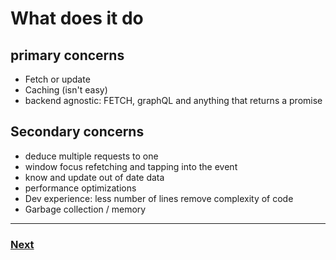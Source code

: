 # What does it do

## primary concerns

- Fetch or update
- Caching (isn't easy)
- backend agnostic: FETCH, graphQL and anything that returns a promise

## Secondary concerns

- deduce multiple requests to one
- window focus refetching and tapping into the event
- know and update out of date data
- performance optimizations
- Dev experience: less number of lines remove complexity of code
- Garbage collection / memory

---

### [Next](./02.md)
